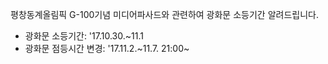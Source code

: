 평창동계올림픽 G-100기념 미디어파사드와 관련하여 광화문 소등기간 알려드립니다.
- 광화문 소등기간: '17.10.30.~11.1
- 광화문 점등시간 변경: '17.11.2.~11.7. 21:00~
